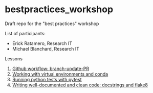 # bestpractices_workshop
 Draft repo for the "best practices" workshop

List of participants:
- Erick Ratamero, Research IT
- Michael Blanchard, Research IT


Lessons

1. [Github workflow: branch-update-PR](git.md)
2. [Working with virtual environments and conda](conda.md)
3. [Running python tests with pytest](pytest.md)
4. [Writing well-documented and clean code: docstrings and flake8](docstrings.md)
